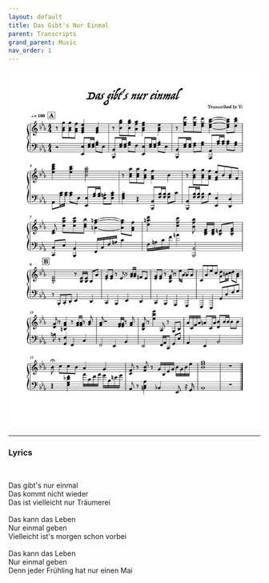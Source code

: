 ```yaml
---
layout: default
title: Das Gibt's Nur Einmal
parent: Transcripts
grand_parent: Music
nav_order: 1
---
```


![Music Sheet](/Images/Das_gibt's_nur_einmal-1.png)

---

### Lyrics

<br>

Das gibt's nur einmal<br>
Das kommt nicht wieder<br>
Das ist vielleicht nur Träumerei<br>
<br>
Das kann das Leben<br>
Nur einmal geben<br>
Vielleicht ist's morgen schon vorbei<br>
<br>
Das kann das Leben<br>
Nur einmal geben<br>
Denn jeder Frühling hat nur einen Mai<br>
